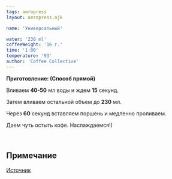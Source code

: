 ```yaml
---
tags: aeropress
layout: aeropress.njk

name: 'Универсальный'

water: '230 ml'
coffeeWeight: '16 г.'
time: '1:00'
temperature: '93'
author: 'Coffee Collective'
---
```


__Приготовление: (Способ прямой)__

Вливаем __40-50__ мл воды и ждем __15__ секунд.

Затем вливаем остальной объем до __230__ мл.

Через __60__ секунд вставляем поршень и медленно проливаем.

Даем чуть остыть кофе. Наслаждаемся!)

<br>

<div class="info-warm">

## Примечание

[Источник](https://coffeecollective.dk/brew-guides/aeropress/)
</div>
